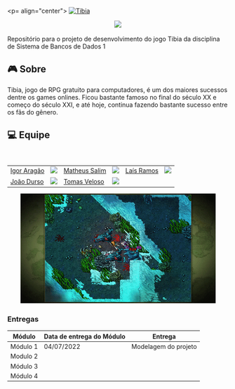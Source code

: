 <p= align="center">
    <a href="https://www.tibia.com/mmorpg/free-multiplayer-online-role-playing-game.php"><img src="https://user-images.githubusercontent.com/69814362/177208866-0d9c5e6c-b827-46b8-99e9-37abf1457123.png" alt="Tibia"></a>
</p>

<p align="center">
    <img src="http://img.shields.io/static/v1?label=STATUS&message=EM%20DESENVOLVIMENTO&color=RED&style=for-the-badge"/>
</p>

Repositório para o projeto de desenvolvimento do jogo Tibia da disciplina de Sistema de Bancos de Dados 1

## :video_game: Sobre

Tibia, jogo de RPG gratuito para computadores, é um dos maiores sucessos dentre os games onlines. Ficou bastante famoso no final do século XX e começo do século XXI, e até hoje, continua fazendo bastante sucesso entre os fãs do gênero.

## :computer: Equipe

<div id="div1">
<br>
<table>
     <tr>
     <td><a href="https://github.com/roginaldosemog">Igor Aragão</a></td>
        <td><a href="https://github.com/roginaldosemog"><img src="https://avatars.githubusercontent.com/u/18501566?v=4" width="50px;"</a></td>
        <td><a href="https://github.com/matheussalimdeoliveira">Matheus Salim</a></td>
        <td><a href="https://github.com/matheussalimdeoliveira"><img src="https://avatars.githubusercontent.com/u/80415489?v=4" width="50px;"</a></td><td><a href="https://github.com/laisramos123">Laís Ramos</a></td>
        <td><a href="https://github.com/laisramos123"><img src="https://avatars.githubusercontent.com/u/38669960?v=4" width="50px;"</a></td>
    </tr>
    <tr>
        <td><a href="https://github.com/jvsdurso">João Durso</a></td>
        <td><a href="https://github.com/jvsdurso"><img src="https://avatars.githubusercontent.com/u/69814362?v=4" width="50px;"</a></td>
        <td><a href="https://github.com/tomasvelos0">Tomas Veloso</a></td>
        <td><a href="https://github.com/tomasvelos0"><img src="https://avatars.githubusercontent.com/u/48571671?v=4" width="50px;"</a></td>
        <td></td>
        <td></td>
    </tr>
</table>
</div>

<p></p>

<p align="center">
    <img src= 'assets/tibiatrailer.gif' >
</p>

### Entregas

| Módulo   | Data de entrega do Módulo | Entrega              |
| -------- | ------------------------- | -------------------- |
| Módulo 1 | 04/07/2022                | Modelagem do projeto |
| Modulo 2 |                           |                      |
| Módulo 3 |                           |                      |
| Módulo 4 |                           |                      |
